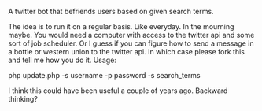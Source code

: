 A twitter bot that befriends users based on given search terms. 

The idea is to run it on a regular basis. Like everyday. In the mourning maybe. You would need a computer with access to the twitter api and some sort of job scheduler. Or I guess if you can figure how to send a message in a bottle or western union to the twitter api. In which case please fork this and tell me how you do it.
Usage:

php update.php -s username -p password -s search_terms


I think this could have been useful a couple of years ago. Backward thinking?

